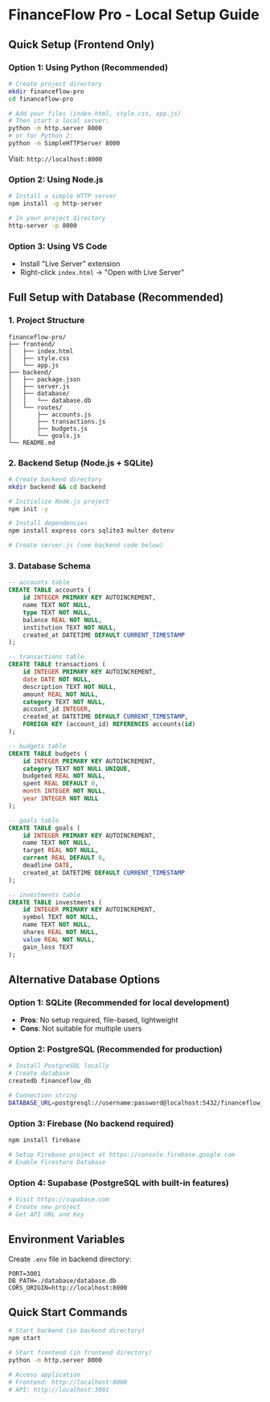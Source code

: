 # FinanceFlow Pro - Local Setup Guide

## Quick Setup (Frontend Only)

### Option 1: Using Python (Recommended)
```bash
# Create project directory
mkdir financeflow-pro
cd financeflow-pro

# Add your files (index.html, style.css, app.js)
# Then start a local server:
python -m http.server 8000
# or for Python 2:
python -m SimpleHTTPServer 8000
```

Visit: `http://localhost:8000`

### Option 2: Using Node.js
```bash
# Install a simple HTTP server
npm install -g http-server

# In your project directory
http-server -p 8000
```

### Option 3: Using VS Code
- Install "Live Server" extension
- Right-click `index.html` → "Open with Live Server"

## Full Setup with Database (Recommended)

### 1. Project Structure
```
financeflow-pro/
├── frontend/
│   ├── index.html
│   ├── style.css
│   └── app.js
├── backend/
│   ├── package.json
│   ├── server.js
│   ├── database/
│   │   └── database.db
│   └── routes/
│       ├── accounts.js
│       ├── transactions.js
│       ├── budgets.js
│       └── goals.js
└── README.md
```

### 2. Backend Setup (Node.js + SQLite)
```bash
# Create backend directory
mkdir backend && cd backend

# Initialize Node.js project
npm init -y

# Install dependencies
npm install express cors sqlite3 multer dotenv

# Create server.js (see backend code below)
```

### 3. Database Schema
```sql
-- accounts table
CREATE TABLE accounts (
    id INTEGER PRIMARY KEY AUTOINCREMENT,
    name TEXT NOT NULL,
    type TEXT NOT NULL,
    balance REAL NOT NULL,
    institution TEXT NOT NULL,
    created_at DATETIME DEFAULT CURRENT_TIMESTAMP
);

-- transactions table
CREATE TABLE transactions (
    id INTEGER PRIMARY KEY AUTOINCREMENT,
    date DATE NOT NULL,
    description TEXT NOT NULL,
    amount REAL NOT NULL,
    category TEXT NOT NULL,
    account_id INTEGER,
    created_at DATETIME DEFAULT CURRENT_TIMESTAMP,
    FOREIGN KEY (account_id) REFERENCES accounts(id)
);

-- budgets table
CREATE TABLE budgets (
    id INTEGER PRIMARY KEY AUTOINCREMENT,
    category TEXT NOT NULL UNIQUE,
    budgeted REAL NOT NULL,
    spent REAL DEFAULT 0,
    month INTEGER NOT NULL,
    year INTEGER NOT NULL
);

-- goals table
CREATE TABLE goals (
    id INTEGER PRIMARY KEY AUTOINCREMENT,
    name TEXT NOT NULL,
    target REAL NOT NULL,
    current REAL DEFAULT 0,
    deadline DATE,
    created_at DATETIME DEFAULT CURRENT_TIMESTAMP
);

-- investments table
CREATE TABLE investments (
    id INTEGER PRIMARY KEY AUTOINCREMENT,
    symbol TEXT NOT NULL,
    name TEXT NOT NULL,
    shares REAL NOT NULL,
    value REAL NOT NULL,
    gain_loss TEXT
);
```

## Alternative Database Options

### Option 1: SQLite (Recommended for local development)
- **Pros**: No setup required, file-based, lightweight
- **Cons**: Not suitable for multiple users

### Option 2: PostgreSQL (Recommended for production)
```bash
# Install PostgreSQL locally
# Create database
createdb financeflow_db

# Connection string
DATABASE_URL=postgresql://username:password@localhost:5432/financeflow_db
```

### Option 3: Firebase (No backend required)
```bash
npm install firebase

# Setup Firebase project at https://console.firebase.google.com
# Enable Firestore Database
```

### Option 4: Supabase (PostgreSQL with built-in features)
```bash
# Visit https://supabase.com
# Create new project
# Get API URL and Key
```

## Environment Variables
Create `.env` file in backend directory:
```env
PORT=3001
DB_PATH=./database/database.db
CORS_ORIGIN=http://localhost:8000
```

## Quick Start Commands
```bash
# Start backend (in backend directory)
npm start

# Start frontend (in frontend directory)  
python -m http.server 8000

# Access application
# Frontend: http://localhost:8000
# API: http://localhost:3001
```